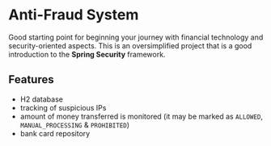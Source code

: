 # Anti-Fraud System
Good starting point for beginning your journey with financial technology and security-oriented aspects. This is an oversimplified project that is a good introduction to the **Spring Security** framework.

## Features
* H2 database
* tracking of suspicious IPs
* amount of money transferred is monitored (it may be marked as `ALLOWED`, `MANUAL_PROCESSING` & `PROHIBITED`)
* bank card repository
